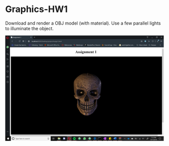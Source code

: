 # Graphics-HW1
Download and render a OBJ model (with material). Use a few parallel lights to illuminate the object.

![alt text](https://github.com/itsemmie/Graphics-HW1/blob/main/2019-09-17-1.png?raw=true)
